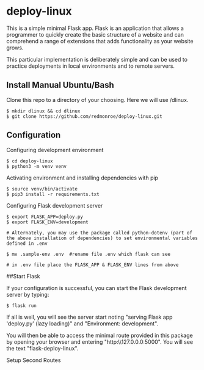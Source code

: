 # deploy-linux

This is a simple minimal Flask app. Flask is an application that allows a programmer to quickly create the basic structure of a website and can comprehend a range of extensions that adds functionality as your website grows.

This particular implementation is deliberately simple and can be used to practice deployments in local environments and to remote servers.

## Install Manual Ubuntu/Bash

Clone this repo to a directory of your choosing. Here we will use /dlinux.

```
$ mkdir dlinux && cd dlinux
$ git clone https://github.com/redmonroe/deploy-linux.git
```

## Configuration

Configuring development environment

```
$ cd deploy-linux
$ python3 -m venv venv
```

Activating environment and installing dependencies with pip

```
$ source venv/bin/activate
$ pip3 install -r requirements.txt
```

Configuring Flask development server

```
$ export FLASK_APP=deploy.py
$ export FLASK_ENV=development

# Alternately, you may use the package called python-dotenv (part of the above installation of dependencies) to set environmental variables defined in .env

$ mv .sample-env .env  #rename file .env which flask can see

# in .env file place the FLASK_APP & FLASK_ENV lines from above
```

##Start Flask

If your configuration is successful, you can start the Flask development server by typing:

```
$ flask run
```

If all is well, you will see the server start noting "serving Flask app 'deploy.py' (lazy loading)" and "Environment: development".

You will then be able to access the minimal route provided in this package by opening your browser and entering "http:\\\127.0.0.0:5000". You will see the text "flask-deploy-linux".

Setup Second Routes

